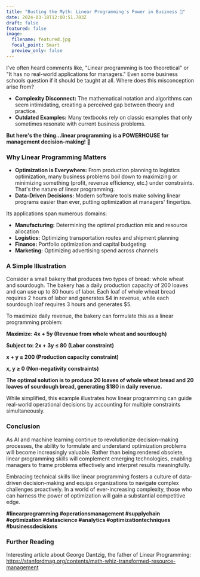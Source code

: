 ```yaml
---
title: "Busting the Myth: Linear Programming's Power in Business 🚀"
date: 2024-03-18T12:00:51.703Z
draft: false
featured: false
image:
  filename: featured.jpg
  focal_point: Smart
  preview_only: false
---
```

<!--StartFragment-->

I've often heard comments like, "Linear programming is too theoretical" or "It has no real-world applications for managers." Even some business schools question if it should be taught at all. Where does this misconception arise from?

* **Complexity Disconnect:** The mathematical notation and algorithms can seem intimidating, creating a perceived gap between theory and practice.
* **Outdated Examples:** Many textbooks rely on classic examples that only sometimes resonate with current business problems.

**But here's the thing...linear programming is a POWERHOUSE for management decision-making! 💪**

### Why Linear Programming Matters

* **Optimization is Everywhere:** From production planning to logistics optimization, many business problems boil down to maximizing or minimizing something (profit, revenue efficiency, etc.) under constraints. That's the nature of linear programming.
* **Data-Driven Decisions:** Modern software tools make solving linear programs easier than ever, putting optimization at managers' fingertips.

Its applications span numerous domains:

* **Manufacturing:** Determining the optimal production mix and resource allocation
* **Logistics:** Optimizing transportation routes and shipment planning
* **Finance:** Portfolio optimization and capital budgeting
* **Marketing:** Optimizing advertising spend across channels

### A Simple Illustration

Consider a small bakery that produces two types of bread: whole wheat and sourdough. The bakery has a daily production capacity of 200 loaves and can use up to 80 hours of labor. Each loaf of whole wheat bread requires 2 hours of labor and generates $4 in revenue, while each sourdough loaf requires 3 hours and generates $5.

To maximize daily revenue, the bakery can formulate this as a linear programming problem:

**Maximize: 4x + 5y (Revenue from whole wheat and sourdough)**

**Subject to: 2x + 3y ≤ 80 (Labor constraint)**

**x + y ≤ 200 (Production capacity constraint)**

**x, y ≥ 0 (Non-negativity constraints)**

**The optimal solution is to produce 20 loaves of whole wheat bread and 20 loaves of sourdough bread, generating $180 in daily revenue.**

While simplified, this example illustrates how linear programming can guide real-world operational decisions by accounting for multiple constraints simultaneously.

### Conclusion

As AI and machine learning continue to revolutionize decision-making processes, the ability to formulate and understand optimization problems will become increasingly valuable. Rather than being rendered obsolete, linear programming skills will complement emerging technologies, enabling managers to frame problems effectively and interpret results meaningfully.

Embracing technical skills like linear programming fosters a culture of data-driven decision-making and equips organizations to navigate complex challenges proactively. In a world of ever-increasing complexity, those who can harness the power of optimization will gain a substantial competitive edge.

**\#linearprogramming #operationsmanagement #supplychain #optimization #datascience #analytics #optimizationtechniques #businessdecisions**

### Further Reading

Interesting article about George Dantzig, the father of Linear Programming: <https://stanfordmag.org/contents/math-whiz-transformed-resource-management>

<!--EndFragment-->